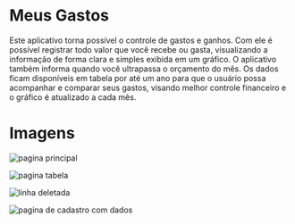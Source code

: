 # Meus Gastos

Este aplicativo torna possível o controle de gastos e ganhos. Com ele é possível registrar todo valor que você recebe ou gasta, visualizando a informação de forma clara e simples exibida em um gráfico. O aplicativo também informa quando você ultrapassa o orçamento do mês. Os dados ficam disponíveis em tabela por até um ano para que o usuário possa acompanhar e comparar seus gastos, visando melhor controle financeiro e o gráfico é atualizado a cada mês. 

# Imagens

![pagina principal](https://user-images.githubusercontent.com/59934575/120908899-946ac380-c645-11eb-956d-3b2c518dec90.png) 

![pagina tabela](https://user-images.githubusercontent.com/59934575/120908965-2ffc3400-c646-11eb-99bc-83faf20b3112.png)

![linha deletada](https://user-images.githubusercontent.com/59934575/120908978-54581080-c646-11eb-8c5b-af2e83e7c7ea.png)

![pagina de cadastro com dados](https://user-images.githubusercontent.com/59934575/120908989-68037700-c646-11eb-84eb-5e9d7f3d9fa4.png)
